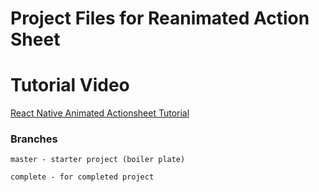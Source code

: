 
# Project Files for Reanimated Action Sheet

# Tutorial Video 

 [React Native Animated Actionsheet Tutorial](https://youtu.be/tLQjGHDiRkM)

### Branches

`master - starter project (boiler plate)`

`complete - for completed project`
